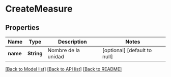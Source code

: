 # CreateMeasure
## Properties

| Name | Type | Description | Notes |
|------------ | ------------- | ------------- | -------------|
| **name** | **String** | Nombre de la unidad | [optional] [default to null] |

[[Back to Model list]](../README.md#documentation-for-models) [[Back to API list]](../README.md#documentation-for-api-endpoints) [[Back to README]](../README.md)

